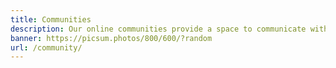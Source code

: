 ```yaml
---
title: Communities
description: Our online communities provide a space to communicate with each other, post about job offers, ask for career advice, share events, music and recipes!
banner: https://picsum.photos/800/600/?random
url: /community/
---
```


